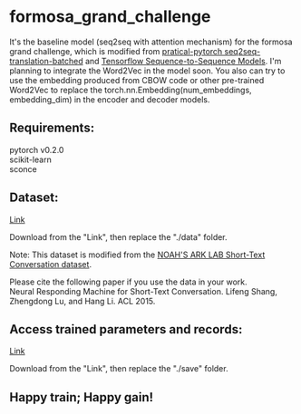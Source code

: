 # formosa_grand_challenge
It's the baseline model (seq2seq with attention mechanism) for the formosa grand challenge, which is modified from [pratical-pytorch seq2seq-translation-batched](http://pytorch.org/tutorials/intermediate/seq2seq_translation_tutorial.html#) and [Tensorflow Sequence-to-Sequence Models](https://www.tensorflow.org/tutorials/seq2seq).
I'm planning to integrate the Word2Vec in the model soon. You also can try to use the embedding produced from CBOW code or other pre-trained Word2Vec to replace the torch.nn.Embedding(num_embeddings, embedding_dim) in the encoder and decoder models.

## Requirements:
pytorch v0.2.0<br>
scikit-learn<br>
sconce<br>

## Dataset:
[Link](https://drive.google.com/drive/folders/0B4-rB9HD2WbEMXhScHVBOHFqeTA?usp=sharing)<p>
Download from the "Link", then replace the "./data" folder.<p>

Note: This dataset is modified from the [NOAH'S ARK LAB Short-Text Conversation dataset](http://www.noahlab.com.hk/topics/DeepLearning4NLPDatasets). <p>

Please cite the following paper if you use the data in your work.<br>
Neural Responding Machine for Short-Text Conversation. Lifeng Shang, Zhengdong Lu, and Hang Li. ACL 2015.


## Access trained parameters and records:
[Link](https://drive.google.com/drive/folders/0B4-rB9HD2WbENFh5VGROcUNxekE?usp=sharing)<p>
Download from the "Link", then replace the "./save" folder.

## Happy train; Happy gain!

